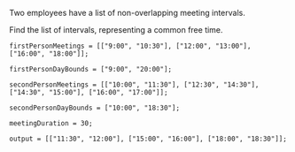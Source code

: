 Two employees have a list of non-overlapping meeting intervals.

Find the list of intervals, representing a common free time.

```
firstPersonMeetings = [["9:00", "10:30"], ["12:00", "13:00"], ["16:00", "18:00"]];

firstPersonDayBounds = ["9:00", "20:00"];

secondPersonMeetings = [["10:00", "11:30"], ["12:30", "14:30"], ["14:30", "15:00"], ["16:00", "17:00"]];

secondPersonDayBounds = ["10:00", "18:30"];

meetingDuration = 30;

output = [["11:30", "12:00"], ["15:00", "16:00"], ["18:00", "18:30"]];
```
